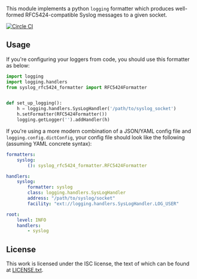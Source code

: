 This module implements a python `logging` formatter which produces well-formed RFC5424-compatible Syslog messages to a given socket.

[![Circle CI](https://circleci.com/gh/EasyPost/syslog-rfc5424-formatter.svg?style=svg)](https://circleci.com/gh/EasyPost/syslog-rfc5424-formatter)

## Usage

If you're configuring your loggers from code, you should use this formatter as below:

```python
import logging
import logging.handlers
from syslog_rfc5424_formatter import RFC5424Formatter


def set_up_logging():
    h = logging.handlers.SysLogHandler('/path/to/syslog_socket')
    h.setFormatter(RFC5424Formatter())
    logging.getLogger('').addHandler(h)
```


If you're using a more modern combination of a JSON/YAML config file and `logging.config.dictConfig`, your config file should look like the following (assuming YAML concrete syntax):

```yaml
formatters:
    syslog:
        (): syslog_rfc5424_formatter.RFC5424Formatter

handlers:
    syslog:
        formatter: syslog
        class: logging.handlers.SysLogHandler
        address: "/path/to/syslog/socket"
        facility: "ext://logging.handlers.SysLogHandler.LOG_USER"

root:
    level: INFO
    handlers:
        - syslog
```

## License

This work is licensed under the ISC license, the text of which can be found at [LICENSE.txt](LICENSE.txt).
